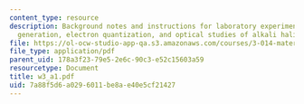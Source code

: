 ```yaml
---
content_type: resource
description: Background notes and instructions for laboratory experiments on X-ray
  generation, electron quantization, and optical studies of alkali halide F-centers.
file: https://ol-ocw-studio-app-qa.s3.amazonaws.com/courses/3-014-materials-laboratory-fall-2006/7a88f5d6a0296011be8ae40e5cf21427_w3_a1.pdf
file_type: application/pdf
parent_uid: 178a3f23-79e5-2e6c-90c3-e52c15603a59
resourcetype: Document
title: w3_a1.pdf
uid: 7a88f5d6-a029-6011-be8a-e40e5cf21427
---
```

